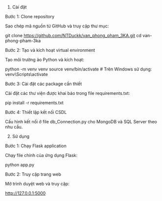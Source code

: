 1. Cài đặt

Bước 1: Clone repository

Sao chép mã nguồn từ GitHub và truy cập thư mục:

git clone https://github.com/NTDuckk/van_phong_pham_3KA.git
cd van-phong-pham-3ka

Bước 2: Tạo và kích hoạt virtual environment

Tạo môi trường ảo Python và kích hoạt:

python -m venv venv
source venv/bin/activate  # Trên Windows sử dụng: venv\Scripts\activate

Bước 3: Cài đặt các package cần thiết

Cài đặt các thư viện được khai báo trong file requirements.txt:

pip install -r requirements.txt

Bước 4: Thiết lập kết nối CSDL

Cấu hình kết nối ở file db_Connection.py cho MongoDB và SQL Server theo nhu cầu.

2. Sử dụng

Bước 1: Chạy Flask application

Chạy file chính của ứng dụng Flask:

python app.py

Bước 2: Truy cập trang web

Mở trình duyệt web và truy cập:

http://127.0.0.1:5000
